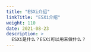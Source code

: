 ```yaml
---
title: "ESXi介绍"
linkTitle: "ESXi介绍"
weight: 110
date: 2021-08-23
description: >
  ESXi是什么？ESXi可以用来做什么？
---
```


